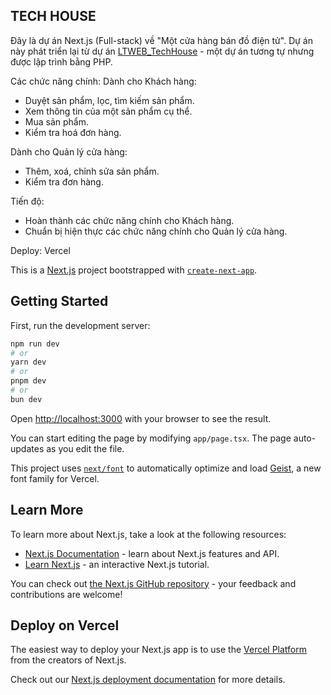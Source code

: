 ## TECH HOUSE
Đây là dự án Next.js (Full-stack) về "Một cửa hàng bán đồ điện tử". Dự án này phát triển lại từ dự án [LTWEB_TechHouse](https://github.com/dungtienbui/LTWEB_TechHouse) - một dự án tương tự nhưng được lập trình bằng PHP.

Các chức năng chính:
Dành cho Khách hàng:
- Duyệt sản phẩm, lọc, tìm kiếm sản phẩm.
- Xem thông tin của một sản phẩm cụ thể.
- Mua sản phẩm.
- Kiểm tra hoá đơn hàng.

Dành cho Quản lý cửa hàng:
- Thêm, xoá, chỉnh sửa sản phẩm.
- Kiểm tra đơn hàng.

Tiến độ:
- Hoàn thành các chức năng chính cho Khách hàng.
- Chuẩn bị hiện thực các chức năng chính cho Quản lý cửa hàng.

Deploy: Vercel



This is a [Next.js](https://nextjs.org) project bootstrapped with [`create-next-app`](https://nextjs.org/docs/app/api-reference/cli/create-next-app).

## Getting Started

First, run the development server:

```bash
npm run dev
# or
yarn dev
# or
pnpm dev
# or
bun dev
```

Open [http://localhost:3000](http://localhost:3000) with your browser to see the result.

You can start editing the page by modifying `app/page.tsx`. The page auto-updates as you edit the file.

This project uses [`next/font`](https://nextjs.org/docs/app/building-your-application/optimizing/fonts) to automatically optimize and load [Geist](https://vercel.com/font), a new font family for Vercel.

## Learn More

To learn more about Next.js, take a look at the following resources:

- [Next.js Documentation](https://nextjs.org/docs) - learn about Next.js features and API.
- [Learn Next.js](https://nextjs.org/learn) - an interactive Next.js tutorial.

You can check out [the Next.js GitHub repository](https://github.com/vercel/next.js) - your feedback and contributions are welcome!

## Deploy on Vercel

The easiest way to deploy your Next.js app is to use the [Vercel Platform](https://vercel.com/new?utm_medium=default-template&filter=next.js&utm_source=create-next-app&utm_campaign=create-next-app-readme) from the creators of Next.js.

Check out our [Next.js deployment documentation](https://nextjs.org/docs/app/building-your-application/deploying) for more details.
